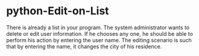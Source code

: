 # python-Edit-on-List
There is already a list in your program. The system administrator wants to delete or edit user information. If he chooses any one, he should be able to perform his action by entering the user name. The editing scenario is such that by entering the name, it changes the city of his residence.
